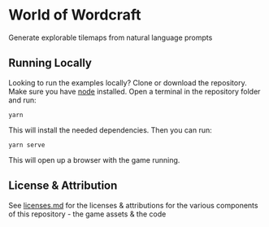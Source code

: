 # World of Wordcraft

Generate explorable tilemaps from natural language prompts

## Running Locally

Looking to run the examples locally?
Clone or download the repository. Make sure you have [node](https://nodejs.org/en/) installed. Open a terminal in the repository folder and run:

```
yarn
```

This will install the needed dependencies. Then you can run:

```
yarn serve
```

This will open up a browser with the game running.

## License & Attribution

See [licenses.md](./licenses.md) for the licenses & attributions for the various components of this repository - the game assets & the code
